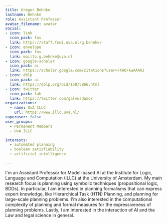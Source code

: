 ```yaml
---
title: Gregor Behnke
lastname: Behnke
role: Assistant Professor
avatar_filename: avatar
social:
- icon: link
  icon_pack: fas
  link: https://staff.fnwi.uva.nl/g.behnke/
- icon: envelope
  icon_pack: fas
  link: mailto:g.behnke@uva.nl
- icon: google-scholar
  icon_pack: ai
  link: https://scholar.google.com/citations?user=FtAOFkwAAAAJ
- icon: dblp
  icon_pack: ai
  link: https://dblp.org/pid/150/5866.html
- icon: twitter
  icon_pack: fab
  link: https://twitter.com/galvusdamor
organizations:
  - name: UvA ILLC
    url: https://www.illc.uva.nl/
superuser: false
user_groups:
  - Permanent Members
  - UvA ILLC

interests:
  - automated planning
  - boolean satisfiability
  - artificial intelligence

---
```

I'm an Assistant Professor for Model-based AI at the Institute for Logic, Language and Computation (ILLC) at the University of Amsterdam. My main research focus is planning using symbolic techniques (propositional logic, BDDs). In particular, I am interested in planning formalisms that can express expert knowledge, like Hierarchical Task (HTN) Planning, and planning for large-scale planning problems.
I'm also interested in the computational complexity of planning and formal measures for the expressiveness of planning problems.
Lastly, I am interested in the interaction of AI and the Law and legal science in general.

